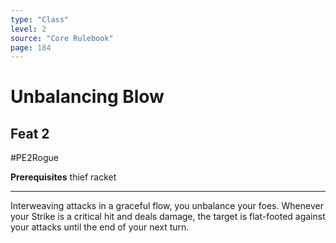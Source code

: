 ```yaml
---
type: "Class"
level: 2
source: "Core Rulebook"
page: 184
---
```

# Unbalancing Blow
## Feat 2
#PE2Rogue

**Prerequisites** thief racket

---
Interweaving attacks in a graceful flow, you unbalance your foes. Whenever your Strike is a critical hit and deals damage, the target is flat-footed against your attacks until the end of your next turn.